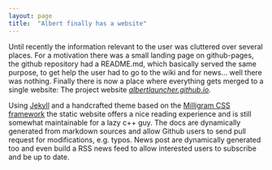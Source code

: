 ```yaml
---
layout: page
title:  "Albert finally has a website"
---
```


Until recently the information relevant to the user was cluttered over several places. For a motivation there was a small landing page on github-pages, the github repository had a README.md, which basically served the same purpose, to get help the user had to go to the wiki and for news… well there was nothing. Finally there is now a place where everything gets merged to a single website: The project website *[albertlauncher.github.io](http://albertlauncher.github.io).*

Using [Jekyll](https://jekyllrb.com/) and a handcrafted theme based on the [Milligram CSS framework](https://milligram.github.io/) the static website offers a nice reading experience and is still somewhat maintainable for a lazy c++ guy. The docs are dynamically generated from markdown sources and allow Github users to send pull request for modifications, e.g. typos. News post are dynamically generated too and even build a RSS news feed to allow interested users to subscribe and be up to date.
